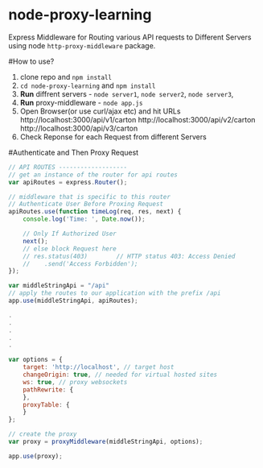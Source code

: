 # node-proxy-learning

Express Middleware for Routing various API requests to Different Servers using node `http-proxy-middleware` package.


#How to use?
1. clone repo and `npm install`
2. `cd node-proxy-learning` and `npm install`
2. **Run** diffrent servers - `node server1`,  `node server2`,  `node server3`,
3. **Run** proxy-middleware - `node app.js`
4. Open Browser(or use curl/ajax etc) and hit URLs
	http://localhost:3000/api/v1/carton
	http://localhost:3000/api/v2/carton
	http://localhost:3000/api/v3/carton 
5. Check Reponse for each Request from different Servers

#Authenticate and Then Proxy Request

```javascript
// API ROUTES -------------------
// get an instance of the router for api routes
var apiRoutes = express.Router();

// middleware that is specific to this router
// Authenticate User Before Proxing Request
apiRoutes.use(function timeLog(req, res, next) {
	console.log('Time: ', Date.now());

	// Only If Authorized User
	next();
	// else block Request here
	// res.status(403)        // HTTP status 403: Access Denied
	//    .send('Access Forbidden');
});

var middleStringApi = "/api"
// apply the routes to our application with the prefix /api
app.use(middleStringApi, apiRoutes);

.
.
.
.
.

var options = {
	target: 'http://localhost', // target host 
	changeOrigin: true, // needed for virtual hosted sites 
	ws: true, // proxy websockets 
	pathRewrite: {
	},
	proxyTable: {
	}
};

// create the proxy 
var proxy = proxyMiddleware(middleStringApi, options);

app.use(proxy);


```

